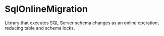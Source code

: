 # SqlOnlineMigration
Library that executes SQL Server schema changes as an online operation, reducing table and schema locks.
